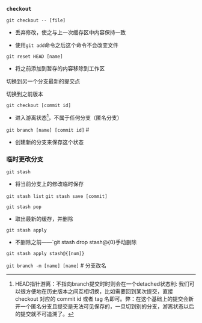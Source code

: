 ### `checkout`

`git checkout -- [file]` 

- 丢弃修改，使之与上一次缓存区中内容保持一致

- 使用`git add`命令之后这个命令不会改变文件

`git reset HEAD [name]` 

-  将之前添加到暂存的内容移除到工作区



切换到另一个分支最新的提交点

 

切换到之前版本

`git checkout [commit id]` 

-  进入游离状态[^1]，不属于任何分支（匿名分支）

`git branch [name] [commit id]` #

- 创建新的分支来保存这个状态



### 临时更改分支

`git stash` 

-  将当前分支上的修改临时保存

`git stash list`
`git stash save [commit]`

 

`git stash pop` 

-  取出最新的缓存，并删除

`git stash apply` 

-  不删除之前——`git stash drop stash@{0}手动删除

`git stash apply stash@{[num]}`

 

 

`git branch -m [name] [name]` # 分支改名

 

 

 

[^1]:HEAD指针游离：不指向branch提交时时则会在一个detached状态利: 我们可以很方便地在历史版本之间互相切换，比如需要回到某次提交，直接 checkout 对应的 commit id 或者 tag 名即可。弊：在这个基础上的提交会新开一个匿名分支且提交是无法可见保存的，一旦切到别的分支，游离状态以后的提交就不可追溯了。